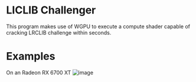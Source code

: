 # LICLIB Challenger

This program makes use of WGPU to execute a compute shader capable of cracking LRCLIB challenge within seconds.

# Examples
On an Radeon RX 6700 XT
![image](https://github.com/user-attachments/assets/9504509e-b878-4b42-bb0a-30096e4a4c8d)
